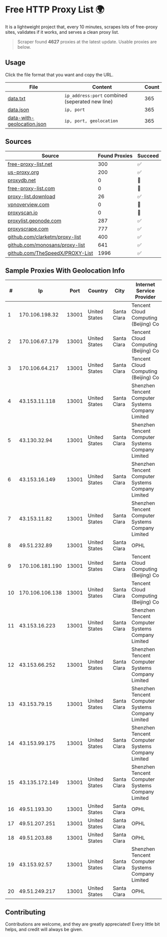 
# Free HTTP Proxy List 🌍

It is a lightweight project that, every 10 minutes, scrapes lots of free-proxy sites, validates if it works, and serves a clean proxy list.


> Scraper found **4627** proxies at the latest update. Usable proxies are below.

## Usage

Click the file format that you want and copy the URL.


|File|Content|Count|
|----|-------|-----|
|[data.txt](https://raw.githubusercontent.com/themiralay/Proxy-List-World/master/data.txt)|`ip_address:port` combined (seperated new line)|365|
|[data.json](https://raw.githubusercontent.com/themiralay/Proxy-List-World/master/data.json)|`ip, port`|365|
|[data-with-geolocation.json](https://raw.githubusercontent.com/themiralay/Proxy-List-World/master/data-with-geolocation.json)|`ip, port, geolocation`|365|

## Sources

|Source|Found Proxies|Succeed|
|------|-------------|-------|
|[free-proxy-list.net](https://free-proxy-list.net)|300|✅|
|[us-proxy.org](https://www.us-proxy.org)|200|✅|
|[proxydb.net](http://proxydb.net)|0|🚫|
|[free-proxy-list.com](https://free-proxy-list.com/?page=&port=&type%5B%5D=http&type%5B%5D=https&up_time=0&search=Search)|0|🚫|
|[proxy-list.download](https://www.proxy-list.download/HTTP)|26|✅|
|[vpnoverview.com](https://vpnoverview.com/privacy/anonymous-browsing/free-proxy-servers)|0|🚫|
|[proxyscan.io](https://www.proxyscan.io)|0|🚫|
|[proxylist.geonode.com](https://proxylist.geonode.com/api/proxy-list?limit=300&page=1&sort_by=lastChecked&sort_type=desc&protocols=http,https)|287|✅|
|[proxyscrape.com](https://api.proxyscrape.com/v2/?request=displayproxies&protocol=http&timeout=10000&country=all&ssl=all&anonymity=all)|777|✅|
|[github.com/clarketm/proxy-list](https://raw.githubusercontent.com/clarketm/proxy-list/master/proxy-list-raw.txt)|400|✅|
|[github.com/monosans/proxy-list](https://raw.githubusercontent.com/monosans/proxy-list/main/proxies/http.txt)|641|✅|
|[github.com/TheSpeedX/PROXY-List](https://raw.githubusercontent.com/TheSpeedX/PROXY-List/master/http.txt)|1996|✅|


## Sample Proxies With Geolocation Info

|#|Ip|Port|Country|City|Internet Service Provider|
|-|--|----|-------|----|-------------------------|
|1|170.106.198.32|13001|United States|Santa Clara|Tencent Cloud Computing (Beijing) Co|
|2|170.106.67.179|13001|United States|Santa Clara|Tencent Cloud Computing (Beijing) Co|
|3|170.106.64.217|13001|United States|Santa Clara|Tencent Cloud Computing (Beijing) Co|
|4|43.153.11.118|13001|United States|Santa Clara|Shenzhen Tencent Computer Systems Company Limited|
|5|43.130.32.94|13001|United States|Santa Clara|Shenzhen Tencent Computer Systems Company Limited|
|6|43.153.16.149|13001|United States|Santa Clara|Shenzhen Tencent Computer Systems Company Limited|
|7|43.153.11.82|13001|United States|Santa Clara|Shenzhen Tencent Computer Systems Company Limited|
|8|49.51.232.89|13001|United States|Santa Clara|OPHL|
|9|170.106.181.190|13001|United States|Santa Clara|Tencent Cloud Computing (Beijing) Co|
|10|170.106.106.138|13001|United States|Santa Clara|Tencent Cloud Computing (Beijing) Co|
|11|43.153.16.223|13001|United States|Santa Clara|Shenzhen Tencent Computer Systems Company Limited|
|12|43.153.66.252|13001|United States|Santa Clara|Shenzhen Tencent Computer Systems Company Limited|
|13|43.153.79.15|13001|United States|Santa Clara|Shenzhen Tencent Computer Systems Company Limited|
|14|43.153.99.175|13001|United States|Santa Clara|Shenzhen Tencent Computer Systems Company Limited|
|15|43.135.172.149|13001|United States|Santa Clara|Shenzhen Tencent Computer Systems Company Limited|
|16|49.51.193.30|13001|United States|Santa Clara|OPHL|
|17|49.51.207.251|13001|United States|Santa Clara|OPHL|
|18|49.51.203.88|13001|United States|Santa Clara|OPHL|
|19|43.153.92.57|13001|United States|Santa Clara|Shenzhen Tencent Computer Systems Company Limited|
|20|49.51.249.217|13001|United States|Santa Clara|OPHL|



## Contributing

Contributions are welcome, and they are greatly appreciated! Every
little bit helps, and credit will always be given.

